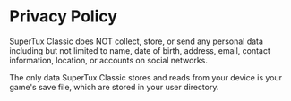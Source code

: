 # Privacy Policy

SuperTux Classic does NOT collect, store, or send any personal data including but not limited to name, date of birth, address, email, contact information, location, or accounts on social networks.

The only data SuperTux Classic stores and reads from your device is your game's save file, which are stored in your user directory.
